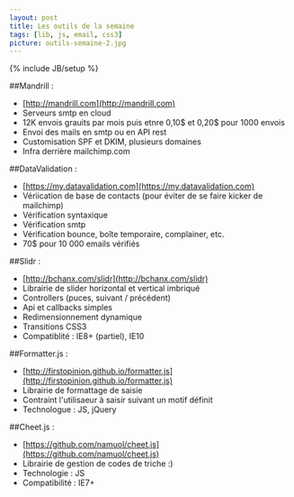 ```yaml
---
layout: post
title: Les outils de la semaine
tags: [lib, js, email, css3]
picture: outils-semaine-2.jpg
---
```

{% include JB/setup %}

##Mandrill :
- [http://mandrill.com](http://mandrill.com)
- Serveurs smtp en cloud
- 12K envois grauits par mois puis etnre 0,10$ et 0,20$ pour 1000 envois
- Envoi des mails en smtp ou en API rest
- Customisation SPF et DKIM, plusieurs domaines
- Infra derrière mailchimp.com

##DataValidation : 
- [https://my.datavalidation.com](https://my.datavalidation.com)
- Vériication de base de contacts (pour éviter de se faire kicker de mailchimp)
- Vérification syntaxique
- Vérification smtp
- Vérification bounce, boîte temporaire, complainer, etc.
- 70$ pour 10 000 emails vérifiés

##Slidr :
- [http://bchanx.com/slidr](http://bchanx.com/slidr)
- Librairie de slider horizontal et vertical imbriqué
- Controllers (puces, suivant / précédent)
- Api et callbacks simples
- Redimensionnement dynamique
- Transitions CSS3
- Compatiblité : IE8+ (partiel), IE10

##Formatter.js :
- [http://firstopinion.github.io/formatter.js](http://firstopinion.github.io/formatter.js)
- Librairie de formattage de saisie
- Contraint l'utilisaeur à saisir suivant un motif définit
- Technologue : JS, jQuery

##Cheet.js :
- [https://github.com/namuol/cheet.js](https://github.com/namuol/cheet.js) 
- Librairie de gestion de codes de triche :)
- Technologie : JS
- Compatibilité : IE7+
